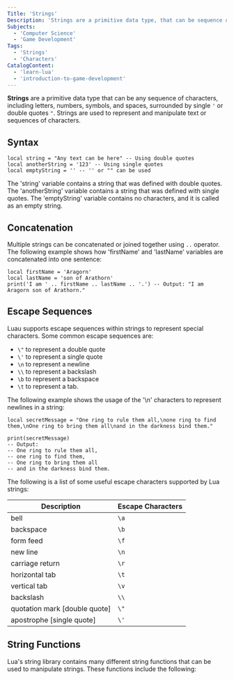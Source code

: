 ```yaml
---
Title: 'Strings'
Description: 'Strings are a primitive data type, that can be sequence of characters surrounded by single quotes or double quotes.'
Subjects:
  - 'Computer Science'
  - 'Game Development'
Tags:
  - 'Strings'
  - 'Characters'
CatalogContent:
  - 'learn-lua'
  - 'introduction-to-game-development'
---
```


**Strings** are a primitive data type that can be any sequence of characters, including letters, numbers, symbols, and spaces, surrounded by single `'` or double quotes `"`. Strings are used to represent and manipulate text or sequences of characters.

## Syntax

```pseudo
local string = "Any text can be here" -- Using double quotes
local anotherString = '123' -- Using single quotes
local emptyString = '' -- '' or "" can be used
```

The 'string' variable contains a string that was defined with double quotes. The 'anotherString' variable contains a string that was defined with single quotes. The 'emptyString' variable contains no characters, and it is called as an empty string.

## Concatenation

Multiple strings can be concatenated or joined together using  `..` operator. The following example shows how 'firstName' and 'lastName' variables are concatenated into one sentence:

```pseudo
local firstName = 'Aragorn'
local lastName = 'son of Arathorn'
print('I am ' .. firstName .. lastName .. '.') -- Output: "I am Aragorn son of Arathorn."
```

## Escape Sequences

Luau supports escape sequences within strings to represent special characters. Some common escape sequences are:

- `\"` to represent a double quote
- `\'` to represent a single quote
- `\n` to represent a newline
- `\\` to represent a backslash
- `\b` to represent a backspace
- `\t` to represent a tab.

The following example shows the usage of the '\n' characters to represent newlines in a string:

```pseudo
local secretMessage = "One ring to rule them all,\none ring to find them,\nOne ring to bring them all\nand in the darkness bind them."

print(secretMessage)
-- Output:
-- One ring to rule them all,
-- one ring to find them,
-- One ring to bring them all
-- and in the darkness bind them.
```

The following is a list of some useful escape characters supported by Lua strings:

| Description                   | Escape Characters |
| ----------------------------- | ----------------- |
| bell                          | `\a`              |
| backspace                     | `\b`              |
| form feed                     | `\f`              |
| new line                      | `\n`              |
| carriage return               | `\r`              |
| horizontal tab                | `\t`              |
| vertical tab                  | `\v`              |
| backslash                     | `\\`              |
| quotation mark [double quote] | `\"`              |
| apostrophe [single quote]     | `\'`              |

## String Functions

Lua's string library contains many different string functions that can be used to manipulate strings. These functions include the following:
